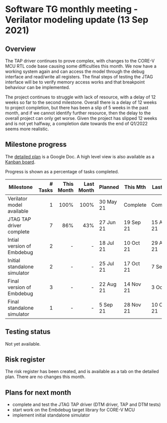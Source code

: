 # Software TG monthly meeting - Verilator modeling update (13 Sep 2021)

## Overview

The TAP driver continues to prove complex, with changes to the CORE-V MCU RTL code base causing some difficulties this month.  We now have a working system again and can access the model through the debug interface and read/write all registers. The final steps of testing the JTAG interface will be to verify memory access works and that breakpoint behaviour can be implemented.

The project continues to struggle with lack of resource, with a delay of 12 weeks so far to the second milestone.  Overall there is a delay of 12 weeks to project completion, but there has been a slip of 5 weeks in the past month, and if we cannot identify further resource, then the delay to the overall project can only get worse. Given the project has slipped 12 weeks and is not yet halfway, a completion date towards the end of Q1/2022 seems more realistic.

## Milestone progress

The [detailed plan](https://docs.google.com/spreadsheets/d/1Sl_GIklam3redWNj_DRVRVVBD49LvLD8k1zeFsJXllc) is a Google Doc.  A high level view is also available as a [Kanban board](https://github.com/openhwgroup/embdebug-target-core-v/projects/1).

Progress is shown as a percentage of tasks completed.

| Milestone                    | # Tasks | This Month | Last Month |   Planned | This Mth  | Last Mth  |
| ---------------------------- | -------:| ----------:| ----------:| --------- | --------- | --------- |
| Verilator model available    |       1 |       100% |       100% | 30 May 21 |  Complete |  Complete |
| JTAG TAP driver complete     |       7 |        86% |        43% | 27 Jun 21 | 19 Sep 21 | 15 Aug 21 |
| Intial version of Embdebug   |       2 |          - |          - | 18 Jul 21 | 10 Oct 21 | 29 Aug 21 |
| Initial standalone simulator |       2 |          - |          - | 25 Jul 21 | 17 Oct 21 |  7 Sep 21 |
| Final version of Embdebug    |       3 |          - |          - | 22 Aug 21 | 14 Nov 21 |  3 Oct 21 |
| Final standalone simulator   |       1 |          - |          - |  5 Sep 21 | 28 Nov 21 | 10 Oct 21 |

## Testing status

Not yet available.

## Risk register

The risk register has been created, and is available as a tab on the detailed plan.  There are no changes this month.

## Plans for next month

* complete and test the JTAG TAP driver (DTM driver, TAP and DTM tests)
* start work on the Embdebug target library for CORE-V MCU
* implement initial standalone simulator
